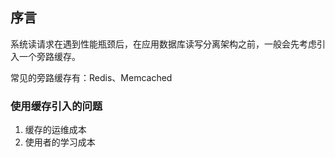 ## 序言
系统读请求在遇到性能瓶颈后，在应用数据库读写分离架构之前，一般会先考虑引入一个旁路缓存。

常见的旁路缓存有：Redis、Memcached

### 使用缓存引入的问题

1. 缓存的运维成本
2. 使用者的学习成本
